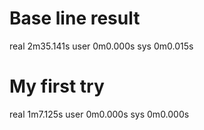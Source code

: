 Base line result
===============
real    2m35.141s
user    0m0.000s
sys     0m0.015s

My first try
============
real    1m7.125s
user    0m0.000s
sys     0m0.000s